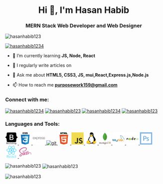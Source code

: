 <h1 align="center">Hi 👋, I'm Hasan Habib</h1>
<h3 align="center">MERN Stack Web Developer and Web Designer</h3>

<p align="left"> <img src="https://komarev.com/ghpvc/?username=hasanhabib123&label=Profile%20views&color=0e75b6&style=flat" alt="hasanhabib123" /> </p>

<p align="left"> <a href="https://twitter.com/hasanhabib1234" target="blank"><img src="https://img.shields.io/twitter/follow/hasanhabib1234?logo=twitter&style=for-the-badge" alt="hasanhabib1234" /></a> </p>

- 🌱 I’m currently learning **JS, Node, React**

- 📝 I regularly write articles on

- 💬 Ask me about **HTML5, CSS3, JS, mui,React,Express.js,Node.js**

- 📫 How to reach me **purposework159@gmail.com**

<h3 align="left">Connect with me:</h3>
<p align="left">
<a href="https://twitter.com/hasanhabib1234" target="blank"><img align="center" src="https://raw.githubusercontent.com/rahuldkjain/github-profile-readme-generator/master/src/images/icons/Social/twitter.svg" alt="hasanhabib1234" height="30" width="40" /></a>
<a href="https://linkedin.com/in/hasanhabib123" target="blank"><img align="center" src="https://raw.githubusercontent.com/rahuldkjain/github-profile-readme-generator/master/src/images/icons/Social/linked-in-alt.svg" alt="hasanhabib123" height="30" width="40" /></a>
<a href="https://fb.com/hasanhabib1234" target="blank"><img align="center" src="https://raw.githubusercontent.com/rahuldkjain/github-profile-readme-generator/master/src/images/icons/Social/facebook.svg" alt="hasanhabib1234" height="30" width="40" /></a>
<a href="https://www.youtube.com/c/hasanhabib123" target="blank"><img align="center" src="https://raw.githubusercontent.com/rahuldkjain/github-profile-readme-generator/master/src/images/icons/Social/youtube.svg" alt="hasanhabib123" height="30" width="40" /></a>
</p>

<h3 align="left">Languages and Tools:</h3>
<p align="left"> <a href="https://getbootstrap.com" target="_blank"> <img src="https://raw.githubusercontent.com/devicons/devicon/master/icons/bootstrap/bootstrap-plain-wordmark.svg" alt="bootstrap" width="40" height="40"/> </a> <a href="https://www.w3schools.com/css/" target="_blank"> <img src="https://raw.githubusercontent.com/devicons/devicon/master/icons/css3/css3-original-wordmark.svg" alt="css3" width="40" height="40"/> </a> <a href="https://expressjs.com" target="_blank"> <img src="https://raw.githubusercontent.com/devicons/devicon/master/icons/express/express-original-wordmark.svg" alt="express" width="40" height="40"/> </a> <a href="https://git-scm.com/" target="_blank"> <img src="https://www.vectorlogo.zone/logos/git-scm/git-scm-icon.svg" alt="git" width="40" height="40"/> </a> <a href="https://www.w3.org/html/" target="_blank"> <img src="https://raw.githubusercontent.com/devicons/devicon/master/icons/html5/html5-original-wordmark.svg" alt="html5" width="40" height="40"/> </a> <a href="https://developer.mozilla.org/en-US/docs/Web/JavaScript" target="_blank"> <img src="https://raw.githubusercontent.com/devicons/devicon/master/icons/javascript/javascript-original.svg" alt="javascript" width="40" height="40"/> </a> <a href="https://www.linux.org/" target="_blank"> <img src="https://raw.githubusercontent.com/devicons/devicon/master/icons/linux/linux-original.svg" alt="linux" width="40" height="40"/> </a> <a href="https://www.mongodb.com/" target="_blank"> <img src="https://raw.githubusercontent.com/devicons/devicon/master/icons/mongodb/mongodb-original-wordmark.svg" alt="mongodb" width="40" height="40"/> </a> <a href="https://www.mysql.com/" target="_blank"> <img src="https://raw.githubusercontent.com/devicons/devicon/master/icons/mysql/mysql-original-wordmark.svg" alt="mysql" width="40" height="40"/> </a> <a href="https://nodejs.org" target="_blank"> <img src="https://raw.githubusercontent.com/devicons/devicon/master/icons/nodejs/nodejs-original-wordmark.svg" alt="nodejs" width="40" height="40"/> </a> <a href="https://www.photoshop.com/en" target="_blank"> <img src="https://raw.githubusercontent.com/devicons/devicon/master/icons/photoshop/photoshop-line.svg" alt="photoshop" width="40" height="40"/> </a> <a href="https://reactjs.org/" target="_blank"> <img src="https://raw.githubusercontent.com/devicons/devicon/master/icons/react/react-original-wordmark.svg" alt="react" width="40" height="40"/> </a> <a href="https://sass-lang.com" target="_blank"> <img src="https://raw.githubusercontent.com/devicons/devicon/master/icons/sass/sass-original.svg" alt="sass" width="40" height="40"/> </a> </p>

<p><img align="left" src="https://github-readme-stats.vercel.app/api/top-langs?username=hasanhabib123&show_icons=true&locale=en&layout=compact" alt="hasanhabib123" /></p>

<p>&nbsp;<img align="center" src="https://github-readme-stats.vercel.app/api?username=hasanhabib123&show_icons=true&locale=en" alt="hasanhabib123" /></p>

<p><img align="center" src="https://github-readme-streak-stats.herokuapp.com/?user=hasanhabib123&" alt="hasanhabib123" /></p>
